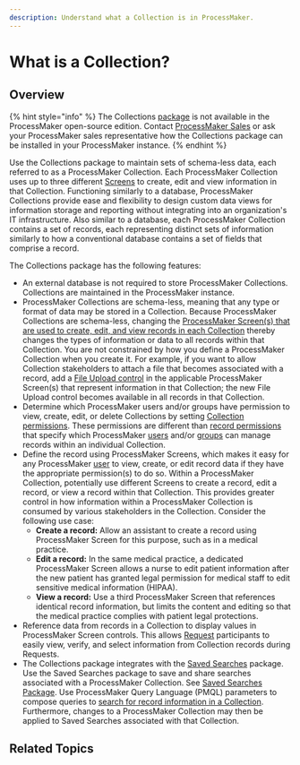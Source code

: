 ```yaml
---
description: Understand what a Collection is in ProcessMaker.
---
```


# What is a Collection?

## Overview

{% hint style="info" %}
The Collections [package](../package-development-distribution/first-topic.md) is not available in the ProcessMaker open-source edition. Contact [ProcessMaker Sales](mailto:sales@processmaker.com) or ask your ProcessMaker sales representative how the Collections package can be installed in your ProcessMaker instance.
{% endhint %}

Use the Collections package to maintain sets of schema-less data, each referred to as a ProcessMaker Collection. Each ProcessMaker Collection uses up to three different [Screens](../designing-processes/design-forms/what-is-a-form.md) to create, edit and view information in that Collection. Functioning similarly to a database, ProcessMaker Collections provide ease and flexibility to design custom data views for information storage and reporting without integrating into an organization's IT infrastructure. Also similar to a database, each ProcessMaker Collection contains a set of records, each representing distinct sets of information similarly to how a conventional database contains a set of fields that comprise a record.

The Collections package has the following features:

* An external database is not required to store ProcessMaker Collections. Collections are maintained in the ProcessMaker instance.
* ProcessMaker Collections are schema-less, meaning that any type or format of data may be stored in a Collection. Because ProcessMaker Collections are schema-less, changing the [ProcessMaker Screen\(s\) that are used to create, edit, and view records in each Collection](manage-collections/create-a-new-collection.md#overview) thereby changes the types of information or data to all records within that Collection. You are not constrained by how you define a ProcessMaker Collection when you create it. For example, if you want to allow Collection stakeholders to attach a file that becomes associated with a record, add a [File Upload control](../designing-processes/design-forms/screens-builder/control-descriptions/file-upload-control-settings.md) in the applicable ProcessMaker Screen\(s\) that represent information in that Collection; the new File Upload control becomes available in all records in that Collection.
* Determine which ProcessMaker users and/or groups have permission to view, create, edit, or delete Collections by setting [Collection permissions](../processmaker-administration/permission-descriptions-for-users-and-groups.md#collections). These permissions are different than [record permissions](manage-collections/configure-a-collection.md#configure-record-level-permissions-for-users) that specify which ProcessMaker [users](../processmaker-administration/add-users/what-is-a-user.md) and/or [groups](../processmaker-administration/assign-groups-to-users/what-is-a-group.md) can manage records within an individual Collection.
* Define the record using ProcessMaker Screens, which makes it easy for any ProcessMaker [user](../processmaker-administration/add-users/what-is-a-user.md) to view, create, or edit record data if they have the appropriate permission\(s\) to do so. Within a ProcessMaker Collection, potentially use different Screens to create a record, edit a record, or view a record within that Collection. This provides greater control in how information within a ProcessMaker Collection is consumed by various stakeholders in the Collection. Consider the following use case:
  * **Create a record:** Allow an assistant to create a record using ProcessMaker Screen for this purpose, such as in a medical practice.
  * **Edit a record:** In the same medical practice, a dedicated ProcessMaker Screen allows a nurse to edit patient information after the new patient has granted legal permission for medical staff to edit sensitive medical information \(HIPAA\).
  * **View a record:** Use a third ProcessMaker Screen that references identical record information, but limits the content and editing so that the medical practice complies with patient legal protections.
* Reference data from records in a Collection to display values in ProcessMaker Screen controls. This allows [Request](../using-processmaker/requests/what-is-a-request.md) participants to easily view, verify, and select information from Collection records during Requests.
* The Collections package integrates with the [Saved Searches](../using-processmaker/save-and-share-request-and-task-related-searches/what-is-a-saved-search.md) package. Use the Saved Searches package to save and share searches associated with a ProcessMaker Collection. See [Saved Searches Package](../package-development-distribution/package-a-connector/saved-searches-package.md). Use ProcessMaker Query Language \(PMQL\) parameters to compose queries to [search for record information in a Collection](manage-records-in-a-collection/search-for-a-record-in-a-collection.md#search-records-in-a-processmaker-collection). Furthermore, changes to a ProcessMaker Collection may then be applied to Saved Searches associated with that Collection.

## Related Topics



